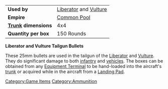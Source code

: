 |                                             |                                                                           |
| ------------------------------------------- | ------------------------------------------------------------------------- |
| **Used by**                                 | [Liberator](Liberator.md "wikilink") and [Vulture](Vulture.md "wikilink") |
| **Empire**                                  | [Common Pool](Common_Pool.md "wikilink")                                  |
| **[Trunk](Trunk.md "wikilink") dimensions** | 4x4                                                                       |
| **Quantity per box**                        | 150 Rounds                                                                |

**Liberator and Vulture Tailgun Bullets**

These 25mm bullets are used in the tailgun of the
[Liberator](Liberator.md "wikilink") and [Vulture](Vulture.md "wikilink").
They do significant damage to both [infantry](infantry.md "wikilink") and
[vehicles](vehicles.md "wikilink"). The boxes can be obtained from any
[Equipment Terminal](Equipment_Terminal.md "wikilink") to be hand-loaded
into the aircraft's [trunk](trunk.md "wikilink") or acquired while in the
aircraft from a [Landing Pad](Landing_Pad.md "wikilink").

[Category:Game Items](Category:Game_Items.md "wikilink")
[Category:Ammunition](Category:Ammunition.md "wikilink")

